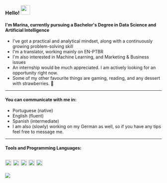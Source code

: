 ### Hello! <img src="https://raw.githubusercontent.com/MartinHeinz/MartinHeinz/master/wave.gif" width="30px">
#### I'm Marina, currently pursuing a Bachelor's Degree in Data Science and Artificial Intelligence

- I've got a practical and analytical mindset, along with a continuously growing problem-solving skill
- I'm a translator, working mainly on EN-PTBR
- I'm also interested in Machine Learning, and Marketing & Business issues
- An internship would be much appreciated. I am actively looking for an opportunity right now.
- Some of my other favourite things are gaming, reading, and any dessert with strawberries. :strawberry:
---
#### You can communicate with me in:
- Portuguese (native)
- English (fluent)
- Spanish (intermediate)
- I am also (slowly) working on my German as well, so if you have any tips feel free to message me.
---
#### Tools and Programming Languages:
<code><img height="20" src="https://cdn.jsdelivr.net/npm/simple-icons@3.12.2/icons/html5.svg"></code>
<code><img height="20" src="https://cdn.jsdelivr.net/npm/simple-icons@3.12.2/icons/python.svg"></code>
<code><img height="20" src="https://cdn.jsdelivr.net/npm/simple-icons@3.12.2/icons/mysql.svg"></code>
<code><img height="20" src="https://cdn.jsdelivr.net/npm/simple-icons@3.12.2/icons/microsoftexcel.svg"></code>
<code><img height="20" src="https://svgshare.com/i/c_G.svg"></code>
---
<img src="https://i.pinimg.com/originals/3a/ac/e2/3aace283f5230e04377a5e8dbd4e13f9.gif">

<!--
**MarinaRdrgs/MarinaRdrgs** is a ✨ _special_ ✨ repository because its `README.md` (this file) appears on your GitHub profile.

Here are some ideas to get you started:

- 🔭 I’m currently working on ...
- 🌱 I’m currently learning ...
- 👯 I’m looking to collaborate on ...
- 🤔 I’m looking for help with ...
- 💬 Ask me about ...
- 📫 How to reach me: ...
- 😄 Pronouns: ...
- ⚡ Fun fact: ...
-->

